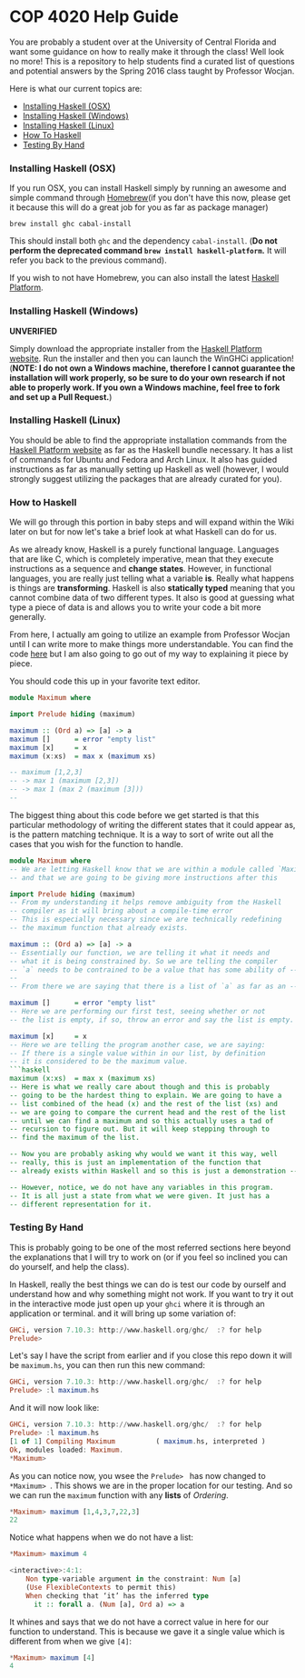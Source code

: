 # COP 4020 Help Guide
You are probably a student over at the University of Central Florida and want some guidance on how to really make it through the class! Well look no more! This is a repository to help students find a curated list of questions and potential answers by the Spring 2016 class taught by Professor Wocjan.

Here is what our current topics are:

- [Installing Haskell (OSX)](#installing-haskell-osx)
- [Installing Haskell (Windows)](#installing-haskell-windows)
- [Installing Haskell (Linux)](#installing-haskell-linux)
- [How To Haskell](#how-to-haskell)
- [Testing By Hand](#testing-by-hand)

### Installing Haskell (OSX)
If you run OSX, you can install Haskell simply by running an awesome and simple command through [Homebrew](http://brew.sh/)(if you don't have this now, please get it because this will do a great job for you as far as package manager)

`brew install ghc cabal-install`

This should install both `ghc` and the dependency `cabal-install`. (**Do not perform the deprecated command `brew install haskell-platform`.** It will refer you back to the previous command).

If you wish to not have Homebrew, you can also install the latest [Haskell Platform](https://www.haskell.org/platform/).

### Installing Haskell (Windows)
**UNVERIFIED**

Simply download the appropriate installer from the [Haskell Platform website](https://www.haskell.org/platform/#windows). Run the installer and then you can launch the WinGHCi application! (**NOTE: I do not own a Windows machine, therefore I cannot guarantee the installation will work properly, so be sure to do your own research if not able to properly work. If you own a Windows machine, feel free to fork and set up a Pull Request.**)

### Installing Haskell (Linux)
You should be able to find the appropriate installation commands from the [Haskell Platform website](https://www.haskell.org/downloads/linux) as far as the Haskell bundle necessary. It has a list of commands for Ubuntu and Fedora and Arch Linux. It also has guided instructions as far as manually setting up Haskell as well (however, I would strongly suggest utilizing the packages that are already curated for you).

### How to Haskell
We will go through this portion in baby steps and will expand within the Wiki later on but for now let's take a brief look at what Haskell can do for us.

As we already know, Haskell is a purely functional language. Languages that are like C, which is completely imperative, mean that they execute instructions as a sequence and **change states**. However, in functional languages, you are really just telling what a variable **is**. Really what happens is things are **transforming**. Haskell is also **statically typed** meaning that you cannot combine data of two different types. It also is good at guessing what type a piece of data is and allows you to write your code a bit more generally.

From here, I actually am going to utilize an example from Professor Wocjan until I can write more to make things more understandable. You can find the code [here](https://bitbucket.org/schneider128k/2016-spring-cop4020/src/5994bdf94842c95959de801c36a1bd82e06f3d79/1_lectures/basic-haskell/0_basic-stuff/Maximum.hs?at=master&fileviewer=file-view-default) but I am also going to go out of my way to explaining it piece by piece.

You should code this up in your favorite text editor.

```haskell
module Maximum where

import Prelude hiding (maximum)

maximum :: (Ord a) => [a] -> a
maximum []      = error "empty list"
maximum [x]     = x
maximum (x:xs)  = max x (maximum xs)

-- maximum [1,2,3]
-- -> max 1 (maximum [2,3])
-- -> max 1 (max 2 (maximum [3]))
--
```

The biggest thing about this code before we get started is that this particular methodology of writing the different states that it could appear as, is the pattern matching technique. It is a way to sort of write out all the cases that you wish for the function to handle.

```haskell
module Maximum where
-- We are letting Haskell know that we are within a module called `Maximum`
-- and that we are going to be giving more instructions after this
```
```haskell
import Prelude hiding (maximum)
-- From my understanding it helps remove ambiguity from the Haskell
-- compiler as it will bring about a compile-time error
-- This is especially necessary since we are technically redefining
-- the maximum function that already exists.
```
```haskell
maximum :: (Ord a) => [a] -> a
-- Essentially our function, we are telling it what it needs and
-- what it is being constrained by. So we are telling the compiler
-- `a` needs to be contrained to be a value that has some ability of -- being 'Ordered'. So it can be something >, <, == .
--
-- From there we are saying that there is a list of `a` as far as an -- input and it should return a single ordered `a`
```
```haskell
maximum []      = error "empty list"
-- Here we are performing our first test, seeing whether or not
-- the list is empty, if so, throw an error and say the list is empty.
```
```haskell
maximum [x]     = x
-- Here we are telling the program another case, we are saying:
-- If there is a single value within in our list, by definition
-- it is considered to be the maximum value.
```haskell
maximum (x:xs)  = max x (maximum xs)
-- Here is what we really care about though and this is probably
-- going to be the hardest thing to explain. We are going to have a
-- list combined of the head (x) and the rest of the list (xs) and
-- we are going to compare the current head and the rest of the list
-- until we can find a maximum and so this actually uses a tad of
-- recursion to figure out. But it will keep stepping through to
-- find the maximum of the list.

-- Now you are probably asking why would we want it this way, well
-- really, this is just an implementation of the function that
-- already exists within Haskell and so this is just a demonstration -- of how the language works.

-- However, notice, we do not have any variables in this program.
-- It is all just a state from what we were given. It just has a
-- different representation for it.
```

### Testing By Hand
This is probably going to be one of the most referred sections here beyond the explanations that I will try to work on (or if you feel so inclined you can do yourself, and help the class).

In Haskell, really the best things we can do is test our code by ourself and understand how and why something might not work. If you want to try it out in the interactive mode just open up your `ghci` where it is through an application or terminal. and it will bring up some variation of:
```haskell
GHCi, version 7.10.3: http://www.haskell.org/ghc/  :? for help
Prelude>
```
Let's say I have the script from earlier and if you close this repo down it will be `maximum.hs`, you can then run this new command:
```haskell
GHCi, version 7.10.3: http://www.haskell.org/ghc/  :? for help
Prelude> :l maximum.hs
```
And it will now look like:
```haskell
GHCi, version 7.10.3: http://www.haskell.org/ghc/  :? for help
Prelude> :l maximum.hs
[1 of 1] Compiling Maximum          ( maximum.hs, interpreted )
Ok, modules loaded: Maximum.
*Maximum>
```
As you can notice now, you wsee the `Prelude> ` has now changed to `*Maximum> `. This shows we are in the proper location for our testing. And so we can run the `maximum` function with any **lists** of *Ordering*.
```haskell
*Maximum> maximum [1,4,3,7,22,3]
22
```
Notice what happens when we do not have a list:
```haskell
*Maximum> maximum 4

<interactive>:4:1:
    Non type-variable argument in the constraint: Num [a]
    (Use FlexibleContexts to permit this)
    When checking that ‘it’ has the inferred type
      it :: forall a. (Num [a], Ord a) => a
```
It whines and says that we do not have a correct value in here for our function to understand. This is because we gave it a single value which is different from when we give `[4]`:
```haskell
*Maximum> maximum [4]
4
```
